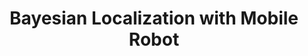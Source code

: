 ---
layout: page
title: Bayesian Localization with Mobile Robot
subheading: Course Lab Project – ROB301 (Introduction to Robotics). Code avaliable upon request
description: Implemented Bayesian localization and Kalman filtering algorithms for accurate state predictions with noisy measurements, enabling robust navigation of a mobile robot across a topological map, simulating mail delivery.
img: assets/img/bayesian_gif.gif
importance: 5
category: work
---